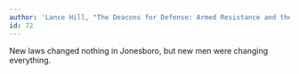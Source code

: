 ```yaml
---
author: 'Lance Hill, "The Deacons for Defense: Armed Resistance and the Civil Rights Movement"'
id: 72
---
```


New laws changed nothing in Jonesboro, but new men were changing everything.
